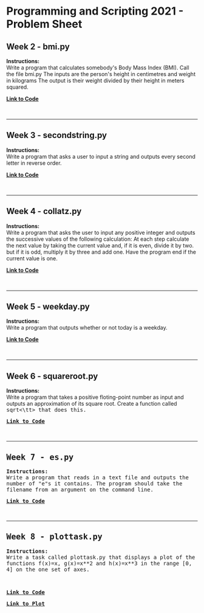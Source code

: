 # Programming and Scripting 2021 - Problem Sheet

## Week 2 - bmi.py
**Instructions:**  
    Write a program that calculates somebody's Body Mass Index (BMI). Call the file bmi.py
        The inputs are the person's height in centimetres and weight in kilograms
        The output is their weight divided by their height in meters squared. 


[**Link to Code**](https://github.com/ssteffens/pands-problem-sheet/blob/main/bmi.py)

<br />

---
## Week 3 - secondstring.py
**Instructions:**  
    Write a program that asks a user to input a string and outputs every second letter in reverse order.


[**Link to Code**](https://github.com/ssteffens/pands-problem-sheet/blob/main/secondstring.py)

<br />

---
## Week 4 - collatz.py
**Instructions:**  
    Write a program that asks the user to input any positive integer and outputs the successive values of the following calculation: 
        At each step calculate the next value by taking the current value and, if it is even, divide it by two. but if it is odd, multiply it by three and add one. 
        Have the program end if the current value is one.  

[**Link to Code**](https://github.com/ssteffens/pands-problem-sheet/blob/main/collatz.py)

<br />

---
## Week 5 - weekday.py
**Instructions:**  
    Write a program that outputs whether or not today is a weekday. 

[**Link to Code**](https://github.com/ssteffens/pands-problem-sheet/blob/main/weekday.py)

<br />

---
## Week 6 - squareroot.py
**Instructions:**  
    Write a program that takes a positive floting-point number as input and outputs an approximation of its square root. 
    Create a function called <tt>sqrt<\tt> that does this. 

[**Link to Code**](https://github.com/ssteffens/pands-problem-sheet/blob/main/squareroot.py)

<br />

---
## Week 7 - es.py
**Instructions:**  
    Write a program that reads in a text file and outputs the number of "e"s it contains. 
    The program should take the filename from an argument on the command line. 

[**Link to Code**](https://github.com/ssteffens/pands-problem-sheet/blob/main/es.py)

<br />

---
## Week 8 - plottask.py
**Instructions:**  
    Write a task called plottask.py that displays a plot of the functions f(x)=x, g(x)=x\**2 and h(x)=x\**3 in the range [0, 4] on the one set of axes. 

<br />

[**Link to Code**](https://github.com/ssteffens/pands-problem-sheet/blob/main/plottask.py)

[**Link to Plot**](https://github.com/ssteffens/pands-problem-sheet/blob/main/plottask.png)